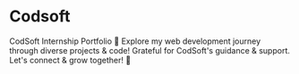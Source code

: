# Codsoft
CodSoft Internship Portfolio 🚀 Explore my web development journey through diverse projects &amp; code! Grateful for CodSoft's guidance &amp; support. Let's connect &amp; grow together! 🙏
